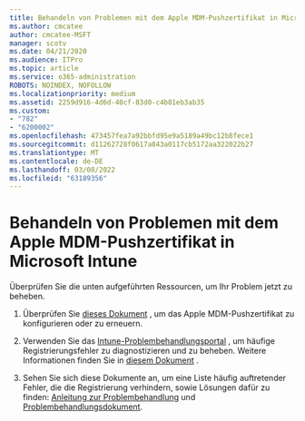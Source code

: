 ```yaml
---
title: Behandeln von Problemen mit dem Apple MDM-Pushzertifikat in Microsoft Intune
ms.author: cmcatee
author: cmcatee-MSFT
manager: scotv
ms.date: 04/21/2020
ms.audience: ITPro
ms.topic: article
ms.service: o365-administration
ROBOTS: NOINDEX, NOFOLLOW
ms.localizationpriority: medium
ms.assetid: 2259d916-4d6d-40cf-83d0-c4b81eb3ab35
ms.custom:
- "782"
- "6200002"
ms.openlocfilehash: 473457fea7a92bbfd95e9a5189a49bc12b8fece1
ms.sourcegitcommit: d11262728f0617a843a0117cb5172aa322022b27
ms.translationtype: MT
ms.contentlocale: de-DE
ms.lasthandoff: 03/08/2022
ms.locfileid: "63189356"
---
```

# <a name="troubleshoot-issues-with-apple-mdm-push-certificate-in-microsoft-intune"></a>Behandeln von Problemen mit dem Apple MDM-Pushzertifikat in Microsoft Intune

Überprüfen Sie die unten aufgeführten Ressourcen, um Ihr Problem jetzt zu beheben.
  
1. Überprüfen Sie [dieses Dokument](https://docs.microsoft.com/intune/apple-mdm-push-certificate-get) , um das Apple MDM-Pushzertifikat zu konfigurieren oder zu erneuern.

2. Verwenden Sie das [Intune-Problembehandlungsportal](https://devicemanagement.microsoft.com/#blade/Microsoft_Intune_DeviceSettings/TroubleshootBlade) , um häufige Registrierungsfehler zu diagnostizieren und zu beheben. Weitere Informationen finden Sie in [diesem Dokument](https://docs.microsoft.com/intune/help-desk-operators) .

3. Sehen Sie sich diese Dokumente an, um eine Liste häufig auftretender Fehler, die die Registrierung verhindern, sowie Lösungen dafür zu finden: [Anleitung zur Problembehandlung](https://support.microsoft.com/help/4039809/troubleshooting-ios-device-enrollment-in-intune) und [Problembehandlungsdokument](https://docs.microsoft.com/troubleshoot/mem/intune/troubleshoot-device-enrollment-in-intune).
